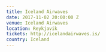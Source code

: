 ```yaml
---
title: Iceland Airwaves
date: 2017-11-02 20:00:00 Z
venue: Iceland Airwaves
location: Reykjavik
tickets: http://icelandairwaves.is/
country: Iceland
---
```


